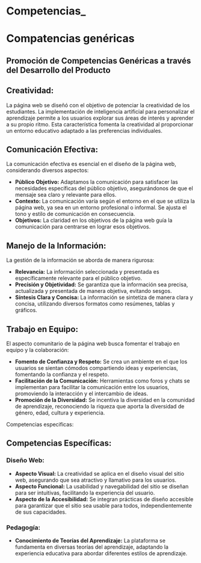 # Competencias_ 

# Compatencias genéricas
## Promoción de Competencias Genéricas a través del Desarrollo del Producto

## Creatividad:

La página web se diseñó con el objetivo de potenciar la creatividad de los estudiantes. La implementación de inteligencia artificial para personalizar el aprendizaje permite a los usuarios explorar sus áreas de interés y aprender a su propio ritmo. Esta característica fomenta la creatividad al proporcionar un entorno educativo adaptado a las preferencias individuales.

## Comunicación Efectiva:

La comunicación efectiva es esencial en el diseño de la página web, considerando diversos aspectos:
- **Público Objetivo:** Adaptamos la comunicación para satisfacer las necesidades específicas del público objetivo, asegurándonos de que el mensaje sea claro y relevante para ellos.
- **Contexto:** La comunicación varía según el entorno en el que se utiliza la página web, ya sea en un entorno profesional o informal. Se ajusta el tono y estilo de comunicación en consecuencia.
- **Objetivos:** La claridad en los objetivos de la página web guía la comunicación para centrarse en lograr esos objetivos.

## Manejo de la Información:

La gestión de la información se aborda de manera rigurosa:
- **Relevancia:** La información seleccionada y presentada es específicamente relevante para el público objetivo.
- **Precisión y Objetividad:** Se garantiza que la información sea precisa, actualizada y presentada de manera objetiva, evitando sesgos.
- **Síntesis Clara y Concisa:** La información se sintetiza de manera clara y concisa, utilizando diversos formatos como resúmenes, tablas y gráficos.

## Trabajo en Equipo:

El aspecto comunitario de la página web busca fomentar el trabajo en equipo y la colaboración:
- **Fomento de Confianza y Respeto:** Se crea un ambiente en el que los usuarios se sientan cómodos compartiendo ideas y experiencias, fomentando la confianza y el respeto.
- **Facilitación de la Comunicación:** Herramientas como foros y chats se implementan para facilitar la comunicación entre los usuarios, promoviendo la interacción y el intercambio de ideas.
- **Promoción de la Diversidad:** Se incentiva la diversidad en la comunidad de aprendizaje, reconociendo la riqueza que aporta la diversidad de género, edad, cultura y experiencia.


Competencias especificas: 


## Competencias Específicas:

### Diseño Web:

- **Aspecto Visual:** La creatividad se aplica en el diseño visual del sitio web, asegurando que sea atractivo y llamativo para los usuarios.
- **Aspecto Funcional:** La usabilidad y navegabilidad del sitio se diseñan para ser intuitivas, facilitando la experiencia del usuario.
- **Aspecto de la Accesibilidad:** Se integran prácticas de diseño accesible para garantizar que el sitio sea usable para todos, independientemente de sus capacidades.

### Pedagogía:

- **Conocimiento de Teorías del Aprendizaje:** La plataforma se fundamenta en diversas teorías del aprendizaje, adaptando la experiencia educativa para abordar diferentes estilos de aprendizaje.

